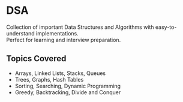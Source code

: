 # DSA

Collection of important Data Structures and Algorithms with easy-to-understand implementations.  
Perfect for learning and interview preparation.

## Topics Covered
- Arrays, Linked Lists, Stacks, Queues  
- Trees, Graphs, Hash Tables  
- Sorting, Searching, Dynamic Programming  
- Greedy, Backtracking, Divide and Conquer
